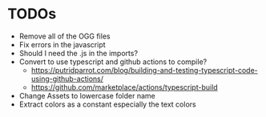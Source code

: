 # TODOs

- Remove all of the OGG files
- Fix errors in the javascript
- Should I need the .js in the imports?
- Convert to use typescript and github actions to compile?
  - https://putridparrot.com/blog/building-and-testing-typescript-code-using-github-actions/
  - https://github.com/marketplace/actions/typescript-build
- Change Assets to lowercase folder name
- Extract colors as a constant especially the text colors
